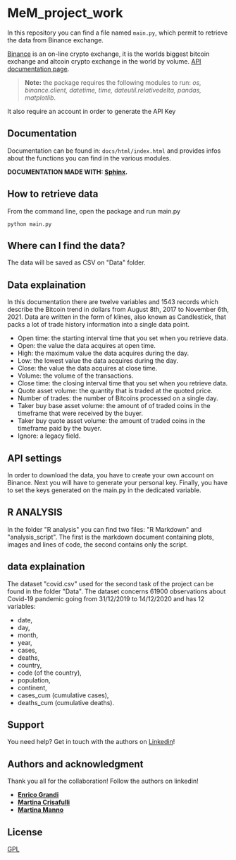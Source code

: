 # MeM_project_work

In this repository you can find a file named ```main.py```, which permit to retrieve the data from Binance exchange.

[Binance](https://binance.com//) is an on-line crypto exchange,  it is the worlds biggest bitcoin exchange and altcoin crypto exchange in the world by volume. 
[API documentation page](https://binance-docs.github.io/apidocs/spot/en/#introduction).

> **Note:** the package requires the following modules to run:
*os, binance.client, datetime, time, dateutil.relativedelta, pandas, matplotlib*.

It also require an account in order to generate the API Key



## Documentation 
Documentation can be found in: ```docs/html/index.html``` and provides infos about the functions you can find in the various modules.
 

**DOCUMENTATION MADE WITH: [Sphinx](http://www.sphinx-doc.org/en/master/).**


## How to retrieve data

From the command line, open the package and run main.py
```
python main.py 

```

## Where can I find the data?
The data will be saved as CSV on "Data" folder. 

## Data explaination

In this documentation there are twelve variables and 1543 records which describe the Bitcoin trend in dollars from August 8th, 2017 to November 6th, 2021. Data are written in the form of klines, also known as Candlestick, that packs a lot of trade history information into a single data point.

- Open time:	the starting interval time that you set when you retrieve data.
- Open: the value the data acquires at open time. 
- High:	the maximum value the data acquires during the day.
- Low: the lowest value the data acquires during the day.
- Close:  the value the data acquires at close time.
- Volume: the volume of the transactions.
- Close time:	the closing interval time that you set when you retrieve data.
- Quote asset volume: the quantity that is traded at the quoted price.
- Number of trades: the number of Bitcoins processed on a single day.
- Taker buy base asset volume: the amount of of traded coins in the timeframe that were received by the buyer.
- Taker buy quote asset volume: the amount of traded coins in the timeframe paid by the buyer.
- Ignore: a legacy field. 



## API settings

In order to download the data, you have to create your own account on Binance. Next you will have to generate
your personal key. Finally, you have to set the keys generated on the main.py in the dedicated variable.


## R ANALYSIS 
In the folder "R analysis" you can find two files: "R Markdown" and "analysis_script". The first is the markdown document containing plots, images and lines of code, the second contains only the script. 

## data explaination
The dataset "covid.csv" used for the second task of the project can be found in the folder "Data". The dataset concerns 61900 observations about Covid-19 pandemic going from 31/12/2019 to 14/12/2020 and has 12 variables: 
- date, 
- day, 
- month, 
- year, 
- cases, 
- deaths, 
- country, 
- code (of the country), 
- population, 
- continent, 
- cases_cum (cumulative cases),
- deaths_cum (cumulative deaths).




## Support
You need help? Get in touch with the authors on [Linkedin](https://www.linkedin.com/)!

## Authors and acknowledgment
Thank you all for the collaboration! Follow the authors on linkedin!

- [**Enrico Grandi**](https://www.linkedin.com/in/enrico-grandi/)
- [**Martina Crisafulli**](https://www.linkedin.com/in/martina-crisafulli-58a006209/)
- [**Martina Manno**](https://www.linkedin.com/in/martina-manno-41a6a41a2/)



## License
[GPL](https://www.gnu.org/licenses/gpl-3.0.html)
